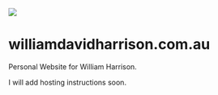 <a href="https://williamdavidharrison.com.au"><img src="https://img.shields.io/website?down_color=red&down_message=Offline&label=Website&style=flat-square&up_color=green&up_message=Online&url=https%3A%2F%2Fwilliamdavidharrison.com.au"/></a>

# williamdavidharrison.com.au
Personal Website for William Harrison.

I will add hosting instructions soon.
